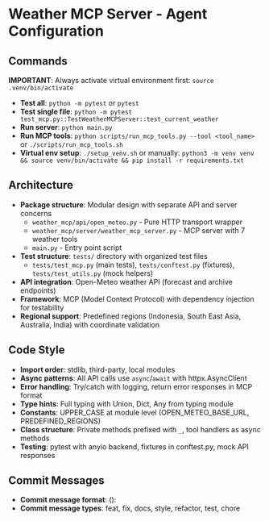 # Weather MCP Server - Agent Configuration

## Commands
**IMPORTANT**: Always activate virtual environment first: `source .venv/bin/activate`

- **Test all**: `python -m pytest` or `pytest`
- **Test single file**: `python -m pytest test_mcp.py::TestWeatherMCPServer::test_current_weather`
- **Run server**: `python main.py`
- **Run MCP tools**: `python scripts/run_mcp_tools.py --tool <tool_name>` or `./scripts/run_mcp_tools.sh`
- **Virtual env setup**: `./setup_venv.sh` or manually: `python3 -m venv venv && source venv/bin/activate && pip install -r requirements.txt`

## Architecture
- **Package structure**: Modular design with separate API and server concerns
  - `weather_mcp/api/open_meteo.py` - Pure HTTP transport wrapper
  - `weather_mcp/server/weather_mcp_server.py` - MCP server with 7 weather tools
  - `main.py` - Entry point script
- **Test structure**: `tests/` directory with organized test files
  - `tests/test_mcp.py` (main tests), `tests/conftest.py` (fixtures), `tests/test_utils.py` (mock helpers)
- **API integration**: Open-Meteo weather API (forecast and archive endpoints)
- **Framework**: MCP (Model Context Protocol) with dependency injection for testability
- **Regional support**: Predefined regions (Indonesia, South East Asia, Australia, India) with coordinate validation

## Code Style
- **Import order**: stdlib, third-party, local modules
- **Async patterns**: All API calls use `async`/`await` with httpx.AsyncClient
- **Error handling**: Try/catch with logging, return error responses in MCP format
- **Type hints**: Full typing with Union, Dict, Any from typing module
- **Constants**: UPPER_CASE at module level (OPEN_METEO_BASE_URL, PREDEFINED_REGIONS)
- **Class structure**: Private methods prefixed with `_`, tool handlers as async methods
- **Testing**: pytest with anyio backend, fixtures in conftest.py, mock API responses

## Commit Messages
- **Commit message format**: <type>(<scope>): <subject>
- **Commit message types**: feat, fix, docs, style, refactor, test, chore
